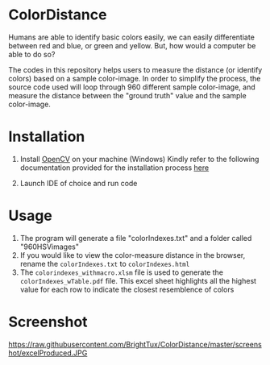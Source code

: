 # ColorDistance

Humans are able to identify basic colors easily, we can easily differentiate between red and blue, or green and yellow. But, how would a computer be able to do so? 

The codes in this repository helps users to measure the distance (or identify colors) based on a sample color-image.
In order to simplify the process, the source code used will loop through 960 different sample color-image, and measure the distance between the "ground truth" value and the sample color-image.


# Installation

1. Install [OpenCV](https://opencv.org/) on your machine
(Windows) Kindly refer to the following documentation provided for the installation process [here](https://docs.opencv.org/2.4/doc/tutorials/introduction/windows_install/windows_install.html)
 
2. Launch IDE of choice and run code


# Usage

1. The program will generate a file "colorIndexes.txt" and a folder called "960HSVimages"
2. If you would like to view the color-measure distance in the browser, rename the `colorIndexes.txt` to `colorIndexes.html`
3. The `colorindexes_withmacro.xlsm` file is used to generate the `colorIndexes_wTable.pdf` file. This excel sheet highlights all the highest value for each row to indicate the closest resemblence of colors 


# Screenshot

https://raw.githubusercontent.com/BrightTux/ColorDistance/master/screenshot/excelProduced.JPG
